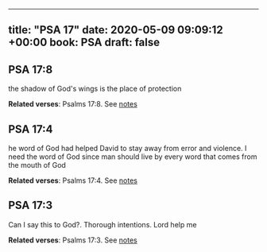 
---
title: "PSA 17"
date: 2020-05-09 09:09:12 +00:00
book: PSA
draft: false
---

## PSA 17:8

the shadow of God's wings is the place of protection

**Related verses**: Psalms 17:8. See [notes](https://my.bible.com/notes/3425566528941843303)


## PSA 17:4

he word of God had helped David to stay away from error and violence. I need the word of God since man should live by every word that comes from the mouth of God

**Related verses**: Psalms 17:4. See [notes](https://my.bible.com/notes/3425565932654420833)


## PSA 17:3

Can I say this to God?. Thorough intentions. Lord help me

**Related verses**: Psalms 17:3. See [notes](https://my.bible.com/notes/3425565348085883741)

